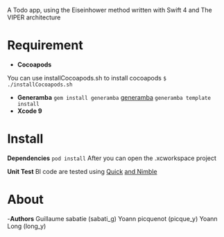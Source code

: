A Todo app, using the Eiseinhower method written with Swift 4 and The VIPER architecture

# Requirement

- **Cocoapods**

You can use installCocoapods.sh to install cocoapods
`$ ./installCocoapods.sh`

- **Generamba**
`gem install generamba`
[generamba](https://github.com/rambler-digital-solutions/Generamba)
`generamba template install`
- **Xcode 9**

# Install
**Dependencies**
`pod install` 
After you can open the .xcworkspace project

**Unit Test**
BI code are tested using [Quick](https://github.com/Quick/Quick) [and Nimble](https://github.com/Quick/Nimble)

# About
-**Authors**
Guillaume sabatie (sabati_g)
Yoann picquenot (picque_y)
Yoann Long (long_y)

